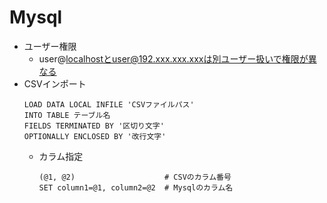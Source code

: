 # Mysql
- ユーザー権限
    - user@localhostとuser@192.xxx.xxx.xxxは別ユーザー扱いで権限が異なる
- CSVインポート
    ```
    LOAD DATA LOCAL INFILE 'CSVファイルパス' 
    INTO TABLE テーブル名 
    FIELDS TERMINATED BY '区切り文字' 
    OPTIONALLY ENCLOSED BY '改行文字'
    ```
    - カラム指定
        ```
        (@1, @2)                    # CSVのカラム番号
        SET column1=@1, column2=@2  # Mysqlのカラム名
        ```
